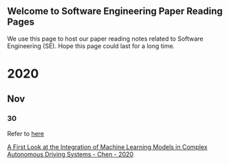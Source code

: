 ## Welcome to Software Engineering Paper Reading Pages
We use this page to host our paper reading notes related to Software Engineering (SE). Hope this page could last for a long time.

# 2020
## Nov
### 30
Refer to [here](./Nov/30.md)

[A First Look at the Integration of Machine Learning Models in Complex Autonomous Driving Systems - Chen - 2020](./Nov/A_First_Look_at_the_Integration_of_Machine_Learning_Models_in_Complex_Autonomous_Driving_Systems.md)